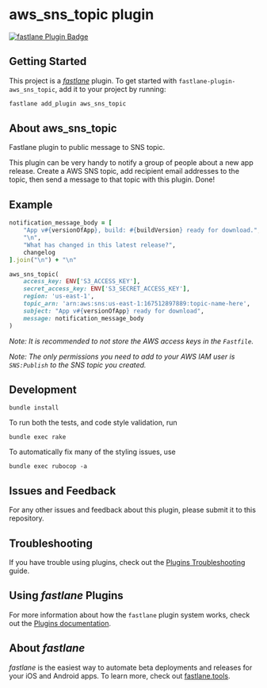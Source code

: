 # aws_sns_topic plugin

[![fastlane Plugin Badge](https://rawcdn.githack.com/fastlane/fastlane/master/fastlane/assets/plugin-badge.svg)](https://rubygems.org/gems/fastlane-plugin-aws_sns_topic)

## Getting Started

This project is a [_fastlane_](https://github.com/fastlane/fastlane) plugin. To get started with `fastlane-plugin-aws_sns_topic`, add it to your project by running:

```bash
fastlane add_plugin aws_sns_topic
```

## About aws_sns_topic

Fastlane plugin to public message to SNS topic.

This plugin can be very handy to notify a group of people about a new app release. Create a AWS SNS topic, add recipient email addresses to the topic, then send a message to that topic with this plugin. Done! 

## Example

```ruby
notification_message_body = [
    "App v#{versionOfApp}, build: #{buildVersion} ready for download.",
    "\n",
    "What has changed in this latest release?",
    changelog
].join("\n") + "\n"

aws_sns_topic(
    access_key: ENV['S3_ACCESS_KEY'],
    secret_access_key: ENV['S3_SECRET_ACCESS_KEY'],
    region: 'us-east-1',
    topic_arn: 'arn:aws:sns:us-east-1:167512897889:topic-name-here',
    subject: "App v#{versionOfApp} ready for download",
    message: notification_message_body
)
```

*Note: It is recommended to not store the AWS access keys in the `Fastfile`.*

*Note: The only permissions you need to add to your AWS IAM user is `SNS:Publish` to the SNS topic you created.*

## Development

```
bundle install 
```

To run both the tests, and code style validation, run

```
bundle exec rake
```

To automatically fix many of the styling issues, use
```
bundle exec rubocop -a
```

## Issues and Feedback

For any other issues and feedback about this plugin, please submit it to this repository.

## Troubleshooting

If you have trouble using plugins, check out the [Plugins Troubleshooting](https://docs.fastlane.tools/plugins/plugins-troubleshooting/) guide.

## Using _fastlane_ Plugins

For more information about how the `fastlane` plugin system works, check out the [Plugins documentation](https://docs.fastlane.tools/plugins/create-plugin/).

## About _fastlane_

_fastlane_ is the easiest way to automate beta deployments and releases for your iOS and Android apps. To learn more, check out [fastlane.tools](https://fastlane.tools).
